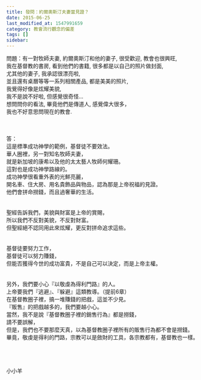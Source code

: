 ```yaml
---
title: 發問：約爾奧斯汀夫妻當見證？
date: 2015-06-25
last_modified_at: 1547991659
category: 教會流行觀念的偏差
tags: []
sidebar: 
---
```


<p>問題：有一對牧師夫妻, 約爾奧斯汀和他的妻子, 很受歡迎, 教會也很興旺,<br/> 我在基督教的書房, 看到他們的書籍, 很多都是以自己的照片做封面, <br/> 尤其他的妻子, 我承認很漂亮啦, <br/>並且還有桌曆等等一系列相關產品, 都是美美的照片, <br/>我覺得好像是炫耀美貌, <br/>我不是說不好啦, 但感覺很奇怪...<br/>想問問你的看法, 畢竟他們是傳道人, 感覺偉大很多，<br/>我也不好意思問現在的教會.<br/><br/><!--more--> <br/><br/>答：<br/>這是標準成功神學的範例，基督徒不要效法。<br/>華人圈裡，另一對知名牧師夫妻，<br/>就是新加坡的康希以及他的太太藝人牧師何耀珊。<br/>這對也是成功神學路線的。<br/>成功神學很看重外表的光鮮亮麗，<br/>開名車、住大房、用名貴飾品與物品，認為那是上帝祝福的見證。<br/>他們會拼命撈錢，而且過奢華的生活。<br/><br/> <br/>聖經告訴我們，美貌與財富是上帝的賞賜，<br/>所以我們不反對美貌，不反對財富。<br/>但聖經絕不認同用此來炫耀，更反對拼命追求這些。<br/><br/><br/>基督徒要努力工作，<br/>基督徒可以努力賺錢，<br/>但能否獲得今世的成功富貴，不是自己可以決定，而是上帝主權。<br/><br/><br/>另外，我們要小心『以敬虔為得利門路』的人。<br/>上帝要我們『逃避』、『躲避』這類教導。（提前6章）<br/>在基督教圈子裡，搞一堆賺錢的把戲，這並不少見。<br/>『販售』的把戲越多的，我們要越小心。<br/>當然，我不是說『基督教圈子裡的銷售行為』都是撈錢，<br/>請不要誤解，<br/>但是，我們也不要那麼天真，以為基督教圈子裡所有的販售行為都不會是撈錢。<br/>畢竟，敬虔是得利的門路，宗教可以是斂財的工具，各宗教都有，基督教也一樣。<br/><br/><br/><br/><br/>小小羊<br/><br/><br/><br/><br/><br/><br/></p>